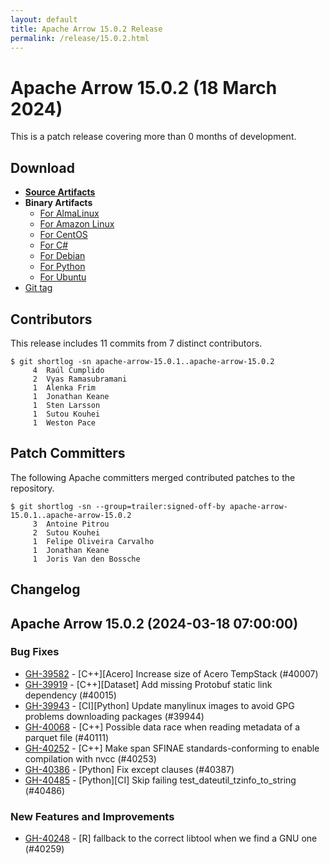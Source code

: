```yaml
---
layout: default
title: Apache Arrow 15.0.2 Release
permalink: /release/15.0.2.html
---
```

<!--
{% comment %}
Licensed to the Apache Software Foundation (ASF) under one or more
contributor license agreements.  See the NOTICE file distributed with
this work for additional information regarding copyright ownership.
The ASF licenses this file to you under the Apache License, Version 2.0
(the "License"); you may not use this file except in compliance with
the License.  You may obtain a copy of the License at

http://www.apache.org/licenses/LICENSE-2.0

Unless required by applicable law or agreed to in writing, software
distributed under the License is distributed on an "AS IS" BASIS,
WITHOUT WARRANTIES OR CONDITIONS OF ANY KIND, either express or implied.
See the License for the specific language governing permissions and
limitations under the License.
{% endcomment %}
-->

# Apache Arrow 15.0.2 (18 March 2024)

This is a patch release covering more than 0 months of development.

## Download

* [**Source Artifacts**][1]
* **Binary Artifacts**
  * [For AlmaLinux][2]
  * [For Amazon Linux][3]
  * [For CentOS][4]
  * [For C#][5]
  * [For Debian][6]
  * [For Python][7]
  * [For Ubuntu][8]
* [Git tag][9]

## Contributors

This release includes 11 commits from 7 distinct contributors.

```console
$ git shortlog -sn apache-arrow-15.0.1..apache-arrow-15.0.2
     4	Raúl Cumplido
     2	Vyas Ramasubramani
     1	Alenka Frim
     1	Jonathan Keane
     1	Sten Larsson
     1	Sutou Kouhei
     1	Weston Pace
```

## Patch Committers

The following Apache committers merged contributed patches to the repository.

```console
$ git shortlog -sn --group=trailer:signed-off-by apache-arrow-15.0.1..apache-arrow-15.0.2
     3	Antoine Pitrou
     2	Sutou Kouhei
     1	Felipe Oliveira Carvalho
     1	Jonathan Keane
     1	Joris Van den Bossche
```

## Changelog


## Apache Arrow 15.0.2 (2024-03-18 07:00:00)

### Bug Fixes

* [GH-39582](https://github.com/apache/arrow/issues/39582) - [C++][Acero] Increase size of Acero TempStack (#40007)
* [GH-39919](https://github.com/apache/arrow/issues/39919) - [C++][Dataset] Add missing Protobuf static link dependency (#40015)
* [GH-39943](https://github.com/apache/arrow/issues/39943) - [CI][Python] Update manylinux images to avoid GPG problems downloading packages (#39944)
* [GH-40068](https://github.com/apache/arrow/issues/40068) - [C++] Possible data race when reading metadata of a parquet file (#40111)
* [GH-40252](https://github.com/apache/arrow/issues/40252) - [C++] Make span SFINAE standards-conforming to enable compilation with nvcc (#40253)
* [GH-40386](https://github.com/apache/arrow/issues/40386) - [Python] Fix except clauses (#40387)
* [GH-40485](https://github.com/apache/arrow/issues/40485) - [Python][CI] Skip failing test_dateutil_tzinfo_to_string (#40486)


### New Features and Improvements

* [GH-40248](https://github.com/apache/arrow/issues/40248) - [R] fallback to the correct libtool when we find a GNU one (#40259)


[1]: https://www.apache.org/dyn/closer.lua/arrow/arrow-15.0.2/
[2]: https://apache.jfrog.io/artifactory/arrow/almalinux/
[3]: https://apache.jfrog.io/artifactory/arrow/amazon-linux/
[4]: https://apache.jfrog.io/artifactory/arrow/centos/
[5]: https://apache.jfrog.io/artifactory/arrow/nuget/
[6]: https://apache.jfrog.io/artifactory/arrow/debian/
[7]: https://apache.jfrog.io/artifactory/arrow/python/15.0.2/
[8]: https://apache.jfrog.io/artifactory/arrow/ubuntu/
[9]: https://github.com/apache/arrow/releases/tag/apache-arrow-15.0.2
